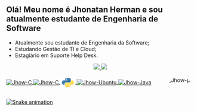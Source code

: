 





## Olá! Meu nome é Jhonatan Herman e sou atualmente estudante de Engenharia de Software

- Atualmente sou estudante de Engenharia da Software;
- Estudando Gestão de TI e Cloud;
- Estagiário em Suporte Help Desk.

<div align="center">
  <a href="https://github.com/JhonatanHerman">
  <img height="180em" src="https://github-readme-stats.vercel.app/api?username=JhonatanHerman&show_icons=true&theme=dracula&include_all_commits=true&count_private=true"/>
  <img height="180em" src="https://github-readme-stats.vercel.app/api/top-langs/?username=JhonatanHerman&layout=compact&langs_count=7&theme=gotham"/>
</div>

<div style="display: inline_block"><br>
  
  <img align="center" alt="Jhow-C" height="30" width="40" src="https://cdn.jsdelivr.net/gh/devicons/devicon/icons/c/c-original.svg" />
  <img align="center" alt="Jhow-C" height="30" width="40" src="https://cdn.jsdelivr.net/gh/devicons/devicon/icons/csharp/csharp-original.svg" />
  <img align="center" alt="Jhow-Python" height="30" width="40" src="https://raw.githubusercontent.com/devicons/devicon/master/icons/python/python-original.svg">
  <img align="center" alt="Jhow-Ubuntu" height="30" width="40" src="https://cdn.jsdelivr.net/gh/devicons/devicon/icons/ubuntu/ubuntu-plain.svg" />
  <img align="center" alt="Jhow-Java" height="30" width="40" src="https://cdn.jsdelivr.net/gh/devicons/devicon/icons/java/java-original.svg" />
  
  
  <img align="right" alt="Jhow-pic" height="150" style="border-radius:50px;" src="https://cdn.discordapp.com/attachments/949824248413831168/949824445600657448/download20220306212210.png">
  
    
</div>
  
  ## 

  
 ![Snake animation](https://github.com/JhonatanHerman/JhonatanHerman/blob/output/github-contribution-grid-snake.svg)
  

  

